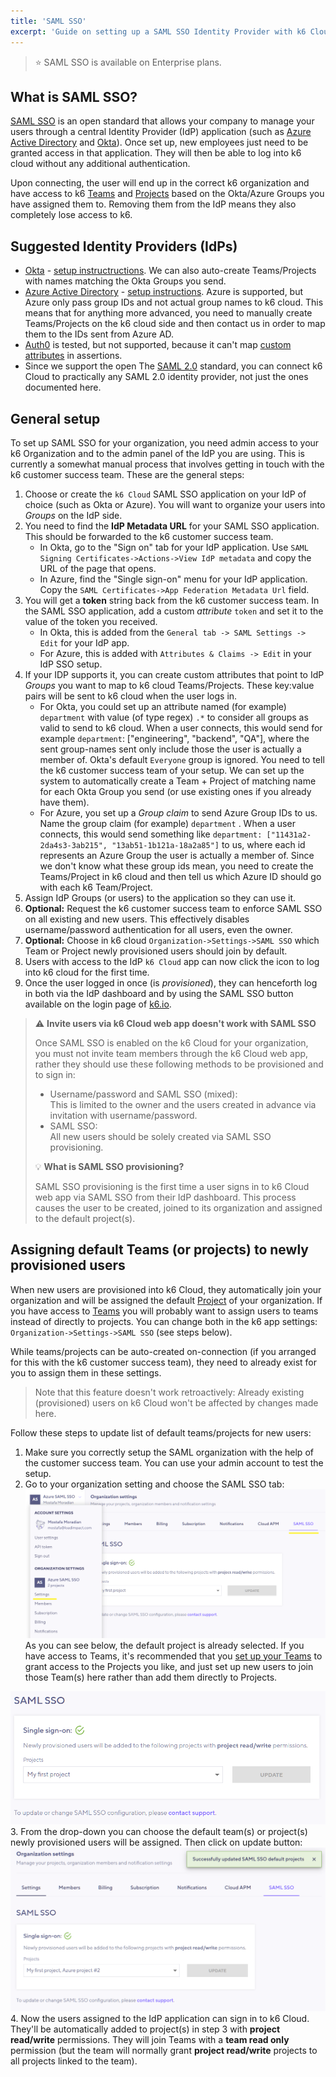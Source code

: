 ```yaml
---
title: 'SAML SSO'
excerpt: 'Guide on setting up a SAML SSO Identity Provider with k6 Cloud'
---
```


> ⭐️ SAML SSO is available on Enterprise plans.

## What is SAML SSO?

[SAML SSO](https://en.wikipedia.org/wiki/Security_Assertion_Markup_Language) is an open standard that allows your company to manage your users through a central Identity Provider (IdP) application (such as [Azure Active Directory](/cloud/project-and-team-management/saml-sso/azure-ad) and [Okta](/cloud/project-and-team-management/saml-sso/okta)).
Once set up, new employees just need to be granted access in that application. They will then be able to log into k6 cloud without any additional authentication.

Upon connecting, the user will end up in the correct k6 organization and have access to k6 [Teams](/cloud/project-and-team-management/teams) and [Projects](/cloud/project-and-team-management/projects) based on the Okta/Azure Groups you have assigned them to. Removing them from the IdP means they also completely lose access to k6.

## Suggested Identity Providers (IdPs)

- [Okta](https://www.okta.com) - [setup instructructions](/cloud/project-and-team-management/saml-sso/okta). We can also auto-create Teams/Projects with names matching the Okta Groups you send.
- [Azure Active Directory](https://azure.microsoft.com/en-au/products/active-directory/) - [setup instructions](/cloud/project-and-team-management/saml-sso/azure-ad). Azure is supported, but Azure only pass group IDs and not actual group names to k6 cloud. This means that for anything more advanced, you need to manually create Teams/Projects on the k6 cloud side and then contact us in order to map them to the IDs sent from Azure AD.
- [Auth0](https://auth0.com/) is tested, but not supported, because it can't map [custom attributes](https://community.auth0.com/t/adding-custom-saml-attribute-when-auth0-is-idp/45691) in assertions.
- Since we support the open The  [SAML 2.0](https://en.wikipedia.org/wiki/SAML_2.0) standard, you can connect k6 Cloud to practically any SAML 2.0 identity provider, not just the ones documented here.


## General setup

To set up SAML SSO for your organization, you need admin access to your k6 Organization and to the admin panel of the IdP you are using. This is currently a somewhat manual process that involves getting in touch with the k6 customer success team. These are the general steps:

1. Choose or create the  `k6 Cloud` SAML SSO application on your IdP of choice (such as Okta or Azure). You will want to organize your users into _Groups_ on the IdP side.
2. You need to find the **IdP Metadata URL** for your SAML SSO application. This should be forwarded to the k6 customer success team.
    - In Okta, go to the "Sign on" tab for your IdP application. Use `SAML Signing Certificates->Actions->View IdP metadata` and copy the URL of the page that opens.
    - In Azure, find the "Single sign-on" menu for your IdP application. Copy the `SAML Certificates->App Federation Metadata Url` field.
3. You will get a **token** string back from the k6 customer success team. In the SAML SSO application, add a custom _attribute_ `token` and set it to the value of the token you received.
    - In Okta, this is added from the  `General tab -> SAML Settings -> Edit` for your IdP app.
    - For Azure, this is added with  `Attributes & Claims -> Edit` in your IdP SSO setup.
4. If your IDP supports it, you can create custom attributes that point to IdP _Groups_ you want to map to k6 cloud Teams/Projects. These key:value pairs will be sent to k6 cloud when the user logs in. 
    - For Okta, you could set up an attribute named (for example) `department` with value (of type regex) `.*` to consider all groups as valid to send to k6 cloud. When a user connects, this would send for example `department`: ["engineering", "backend", "QA"], where the sent group-names sent only include those the user is actually a member of. Okta's default `Everyone` group is ignored. You need to tell the k6 customer success team of your setup. We can set up the system to automatically create a Team + Project of matching name for each Okta Group you send (or use existing ones if you already have them).
    - For Azure, you set up a _Group claim_ to send Azure Group IDs to us. Name the group claim (for example) `department` . When a user connects, this would send something like `department: ["11431a2-2da4s3-3ab215", "13ab51-1b121a-18a2a85"]` to us, where each id represents an Azure Group the user is actually a member of. Since we don't know what these group ids mean, you need to create the Teams/Project in k6 cloud and then tell us which Azure ID should go with each k6 Team/Project.
5. Assign IdP Groups (or users) to the application so they can use it.
6. **Optional:** Request the k6 customer success team to enforce SAML SSO on all existing and new users. This effectively disables username/password authentication for all users, even the owner.
7. **Optional:** Choose in k6 cloud `Organization->Settings->SAML SSO` which Team or Project newly provisioned users should join by default.
8. Users with access to the IdP `k6 Cloud` app can now click the icon to log into k6 cloud for the first time.
9. Once the user logged in once (is _provisioned_), they can henceforth log in both via the IdP dashboard and by using the SAML SSO button available on the login page of [k6.io](https://app.k6.io/account/login).

> ⚠️ __Invite users via k6 Cloud web app doesn't work with SAML SSO__
>
> Once SAML SSO is enabled on the k6 Cloud for your organization, you must not invite team members through the k6 Cloud web app, rather they should use these following methods to be provisioned and to sign in:
>
> - Username/password and SAML SSO (mixed):<br/>
>   This is limited to the owner and the users created in advance via invitation with username/password.
> - SAML SSO:<br/>
>   All new users should be solely created via SAML SSO provisioning.
>
> 💡 __What is SAML SSO provisioning?__
>
> SAML SSO provisioning is the first time a user signs in to k6 Cloud web app via SAML SSO from their IdP dashboard. This process causes the user to be created, joined to its organization and assigned to the default project(s). 

## Assigning default Teams (or projects) to newly provisioned users

When new users are provisioned into k6 Cloud, they automatically join your organization and will be assigned the default [Project](/cloud/project-and-team-management/projects/) of your organization. If you have access to  [Teams](/cloud/project-and-team-management/teams/) you will probably want to assign users to teams instead of directly to projects. You can change both in the k6 app settings: `Organization->Settings->SAML SSO` (see steps below).

While teams/projects can be auto-created on-connection (if you arranged for this with the k6 customer success team), they need to already exist for you to assign them in these settings.

> Note that this feature doesn't work retroactively: Already existing (provisioned) users on k6 Cloud won't be affected by changes made here. 

Follow these steps to update list of default teams/projects for new users:

1. Make sure you correctly setup the SAML organization with the help of the customer success team. You can use your admin account to test the setup.
2. Go to your organization setting and choose the SAML SSO tab:
![SAML SSO settings](images/04-SAML-SSO/saml-sso-settings.png)
As you can see below, the default project is already selected. If you have access to Teams, it's recommended that you [set up your Teams](/cloud/project-and-team-management/teams#creating-a-team) to grant access to the Projects you like, and just set up new users to join those Team(s) here rather than add them directly to Projects.

![SAML SSO default project](images/04-SAML-SSO/saml-sso-default-project.png)
3. From the drop-down you can choose the default team(s) or project(s) newly provisioned users will be assigned. Then click on update button:
![SAML SSO update default projects](images/04-SAML-SSO/saml-sso-update-default-project.png)
4. Now the users assigned to the IdP application can sign in to k6 Cloud. They'll be automatically added to project(s) in step 3 with __project read/write__ permissions. They will join Teams with a **team read only** permission (but the team will normally grant **project read/write** projects to all projects linked to the team).